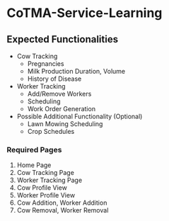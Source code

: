 # CoTMA-Service-Learning


## Expected Functionalities
- Cow Tracking 
	- Pregnancies
	- Milk Production Duration, Volume
	- History of Disease
- Worker Tracking
	- Add/Remove Workers
	- Scheduling
	- Work Order Generation
- Possible Additional Functionality (Optional)
	- Lawn Mowing Scheduling
	- Crop Schedules


### Required Pages
1. Home Page
1. Cow Tracking Page
1. Worker Tracking Page
1. Cow Profile View
1. Worker Profile View
1. Cow Addition, Worker Addition
1. Cow Removal, Worker Removal
